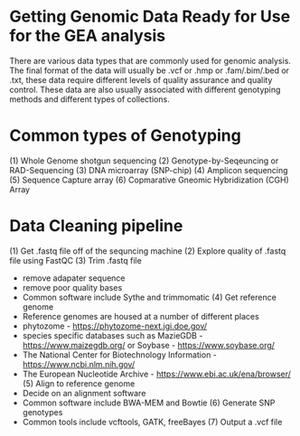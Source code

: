 # Getting Genomic Data Ready for Use for the GEA analysis

There are various data types that are commonly used for genomic analysis. The final format of the data will usually be .vcf or .hmp or .fam/.bim/.bed or .txt, these data require different levels of quality assurance and quality control. These data are also usually associated with different genotyping methods and different types of collections. 

# Common types of Genotyping
(1) Whole Genome shotgun sequencing
(2) Genotype-by-Seqeuncing or RAD-Sequencing
(3) DNA microarray (SNP-chip)
(4) Amplicon sequencing
(5) Sequence Capture array
(6) Copmarative Gneomic Hybridization (CGH) Array

# Data Cleaning pipeline
(1) Get .fastq file off of the sequncing machine
(2) Explore quality of .fastq file using FastQC
(3) Trim .fastq file
  - remove adapater sequence
  - remove poor quality bases
  - Common software include Sythe and trimmomatic
(4) Get reference genome
  - Reference genomes are housed at a number of different places
  - phytozome - https://phytozome-next.jgi.doe.gov/
  - species specific databases such as MazieGDB - https://www.maizegdb.org/ or Soybase - https://www.soybase.org/
  - The National Center for Biotechnology Information - https://www.ncbi.nlm.nih.gov/
  - The European Nucleotide Archive - https://www.ebi.ac.uk/ena/browser/
(5) Align to reference genome
  - Decide on an alignment software
  - Common software include BWA-MEM and Bowtie
(6) Generate SNP genotypes
  - Common tools include vcftools, GATK, freeBayes
(7) Output a .vcf file
